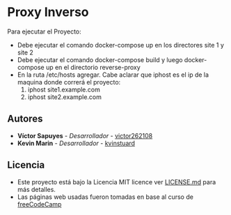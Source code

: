 # Proxy Inverso
Para ejecutar el Proyecto:
- Debe ejecutar el comando docker-compose up en los directores site 1 y site 2
- Debe ejecutar el comando docker-compose build y luego docker-compose up en el directorio reverse-proxy
- En la ruta /etc/hosts agregar. Cabe aclarar que iphost es el ip de la maquina donde correrá el proyecto:
  1. iphost site1.example.com
  2. iphost site2.example.com

## Autores
* **Víctor Sapuyes** - *Desarrollador* - [victor262108](https://github.com/victor262108)
* **Kevin Marin** - *Desarrollador* - [kvinstuard](https://github.com/kvinstuard)

## Licencia
- Este proyecto está bajo la Licencia MIT licence ver [LICENSE.md](LICENSE.md) para más detalles. 
- Las páginas web usadas fueron tomadas en base al curso de [freeCodeCamp](https://www.freecodecamp.org/)
